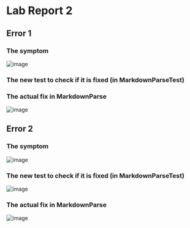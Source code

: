 # Lab Report 2 <br />
## Error 1
### The symptom<br/>
![image](https://user-images.githubusercontent.com/56976660/151304330-154e4cd4-1633-4edd-a36b-ee26227064e8.png)<br />
### The new test to check if it is fixed (in MarkdownParseTest)
### The actual fix in MarkdownParse
![image](https://user-images.githubusercontent.com/56976660/151301934-87594d00-d856-4922-8f6d-806b028e5cc4.png)
## Error 2
### The symptom <br />
![image](https://user-images.githubusercontent.com/56976660/151303058-a341262e-8db1-4835-964c-607008aaf6b7.png)<br />
### The new test to check if it is fixed (in MarkdownParseTest)
![image](https://user-images.githubusercontent.com/56976660/151294276-407fd88e-35e4-49b5-b6f0-c86acff83b04.png)<br />
### The actual fix in MarkdownParse
![image](https://user-images.githubusercontent.com/56976660/151303995-bcee9d3d-39ee-4d4d-945c-90af8faaa35f.png)<br />


